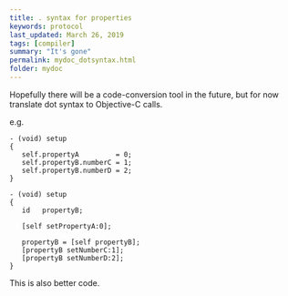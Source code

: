 ```yaml
---
title: . syntax for properties
keywords: protocol
last_updated: March 26, 2019
tags: [compiler]
summary: "It's gone"
permalink: mydoc_dotsyntax.html
folder: mydoc
---
```



Hopefully there will be a code-conversion tool in the future, but for now
translate dot syntax to Objective-C calls.

e.g.

``` objc
- (void) setup
{
   self.propertyA         = 0;
   self.propertyB.numberC = 1;
   self.propertyB.numberD = 2;
}
```

``` objc
- (void) setup
{
   id   propertyB;

   [self setPropertyA:0];

   propertyB = [self propertyB];
   [propertyB setNumberC:1];
   [propertyB setNumberD:2];
}
```

This is also better code.



